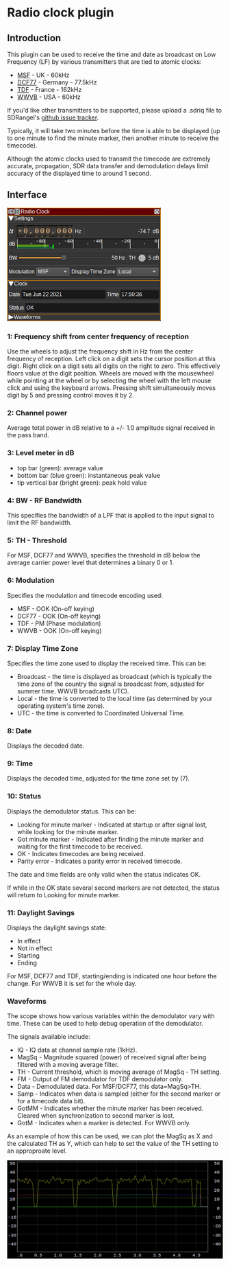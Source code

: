 <h1>Radio clock plugin</h1>

<h2>Introduction</h2>

This plugin can be used to receive the time and date as broadcast on Low Frequency (LF) by various transmitters that are tied to atomic clocks:

* [MSF](https://en.wikipedia.org/wiki/Time_from_NPL_(MSF)) - UK - 60kHz
* [DCF77](https://en.wikipedia.org/wiki/DCF77) - Germany - 77.5kHz
* [TDF](https://en.wikipedia.org/wiki/TDF_time_signal) - France - 162kHz
* [WWVB](https://en.wikipedia.org/wiki/WWVB) - USA - 60kHz

If you'd like other transmitters to be supported, please upload a .sdriq file to SDRangel's [github issue tracker](https://github.com/f4exb/sdrangel/issues).

Typically, it will take two minutes before the time is able to be displayed (up to one minute to find the minute marker, then another minute to receive the timecode).

Although the atomic clocks used to transmit the timecode are extremely accurate, propagation, SDR data transfer and demodulation delays limit accuracy of the displayed time to around 1 second.

<h2>Interface</h2>

![Radio clock plugin GUI](../../../doc/img/RadioClock_plugin.png)

<h3>1: Frequency shift from center frequency of reception</h3>

Use the wheels to adjust the frequency shift in Hz from the center frequency of reception. Left click on a digit sets the cursor position at this digit. Right click on a digit sets all digits on the right to zero. This effectively floors value at the digit position. Wheels are moved with the mousewheel while pointing at the wheel or by selecting the wheel with the left mouse click and using the keyboard arrows. Pressing shift simultaneously moves digit by 5 and pressing control moves it by 2.

<h3>2: Channel power</h3>

Average total power in dB relative to a +/- 1.0 amplitude signal received in the pass band.

<h3>3: Level meter in dB</h3>

  - top bar (green): average value
  - bottom bar (blue green): instantaneous peak value
  - tip vertical bar (bright green): peak hold value

<h3>4: BW - RF Bandwidth</h3>

This specifies the bandwidth of a LPF that is applied to the input signal to limit the RF bandwidth.

<h3>5: TH - Threshold</h3>

For MSF, DCF77 and WWVB, specifies the threshold in dB below the average carrier power level that determines a binary 0 or 1.

<h3>6: Modulation</h3>

Specifies the modulation and timecode encoding used:

* MSF - OOK (On-off keying)
* DCF77 - OOK (On-off keying)
* TDF - PM (Phase modulation)
* WWVB - OOK (On-off keying)

<h3>7: Display Time Zone</h3>

Specifies the time zone used to display the received time. This can be:

* Broadcast - the time is displayed as broadcast (which is typically the time zone of the country the signal is broadcast from, adjusted for summer time. WWVB broadcasts UTC).
* Local - the time is converted to the local time (as determined by your operating system's time zone).
* UTC - the time is converted to Coordinated Universal Time.

<h3>8: Date</h3>

Displays the decoded date.

<h3>9: Time</h3>

Displays the decoded time, adjusted for the time zone set by (7).

<h3>10: Status</h3>

Displays the demodulator status. This can be:

* Looking for minute marker - Indicated at startup or after signal lost, while looking for the minute marker.
* Got minute marker - Indicated after finding the minute marker and waiting for the first timecode to be received.
* OK - Indicates timecodes are being received.
* Parity error - Indicates a parity error in received timecode.

The date and time fields are only valid when the status indicates OK.

If while in the OK state several second markers are not detected, the status will return to Looking for minute marker.

<h3>11: Daylight Savings</h3>

Displays the daylight savings state:

* In effect
* Not in effect
* Starting
* Ending

For MSF, DCF77 and TDF, starting/ending is indicated one hour before the change. For WWVB it is set for the whole day.

<h3>Waveforms</h3>

The scope shows how various variables within the demodulator vary with time. These can be used to help debug operation of the demodulator.

The signals available include:

- IQ - IQ data at channel sample rate (1kHz).
- MagSq - Magnitude squared (power) of received signal after being filtered with a moving average filter.
- TH - Current threshold, which is moving average of MagSq - TH setting.
- FM - Output of FM demodulator for TDF demodulator only.
- Data - Demodulated data. For MSF/DCF77, this data=MagSq>TH.
- Samp - Indicates when data is sampled (either for the second marker or for a timecode data bit).
- GotMM - Indicates whether the minute marker has been received. Cleared when synchronization to second marker is lost.
- GotM - Indicates when a marker is detected. For WWVB only.

As an example of how this can be used, we can plot the MagSq as X and the calculated TH as Y, which can help to set the value of the
TH setting to an approproate level.

![Radio clock plugin GUI](../../../doc/img/RadioClock_waveforms.png)
